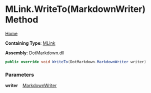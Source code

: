 # MLink\.WriteTo\(MarkdownWriter\) Method

[Home](../../../../README.md)

**Containing Type**: [MLink](../README.md)

**Assembly**: DotMarkdown\.dll

```csharp
public override void WriteTo(DotMarkdown.MarkdownWriter writer)
```

### Parameters

**writer** &ensp; [MarkdownWriter](../../../MarkdownWriter/README.md)